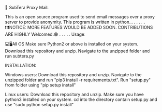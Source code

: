 📧 SubTera Proxy Mail.

This is an open source program used to send email
messages over a proxy server to provide anonymity. 
This program is written in python...
. 
. 
. 
. 
. 
❗❗❗NOTICE: MORE FEATURES WOULD BE ADDED SOON. CONTRIBUTIONS ARE HIGHLY Welcomed.😁 
. 
. 
. 
. 
. 
Usage:

💻🖥️All OS
Make sure Python2 or above is installed on your system. 
Download this repository and unzip. 
Navigate to the unzipped folder and run subtera.py






INSTALLATION:

Windows users:
    Download this repository and unzip.
    Navigate to the unzipped folder and run "pip3 install -r requirements.txt".
    Run "setup.py" from folder using "pip setup install"

Linux users:
    Download this repository and unzip.
    Make sure you have python3 installed on your system.
    cd into the directory contain setup.py and use "sudo python setup.py install"
